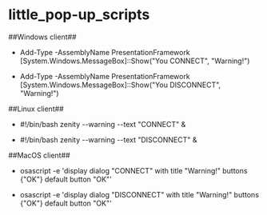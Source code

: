 # little_pop-up_scripts

##Windows client##

- Add-Type -AssemblyName PresentationFramework
[System.Windows.MessageBox]::Show("You CONNECT", "Warning!")

- Add-Type -AssemblyName PresentationFramework
[System.Windows.MessageBox]::Show("You DISCONNECT", "Warning!")

##Linux client##

- #!/bin/bash
zenity --warning --text "CONNECT" &

- #!/bin/bash
zenity --warning --text "DISCONNECT" &

##MacOS client##

- osascript -e 'display dialog "CONNECT" with title "Warning!" buttons {"OK"} default button "OK"'

- osascript -e 'display dialog "DISCONNECT" with title "Warning!" buttons {"OK"} default button "OK"'
